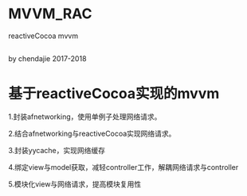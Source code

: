 # MVVM_RAC
reactiveCocoa mvvm

##
by chendajie 2017-2018
##

基于reactiveCocoa实现的mvvm
==============================

1.封装afnetworking，使用单例子处理网络请求。

2.结合afnetworking与reactiveCocoa实现网络请求。

3.封装yycache，实现网络缓存

4.绑定view与model获取，减轻controller工作，解耦网络请求与controller

5.模块化view与网络请求，提高模块复用性


